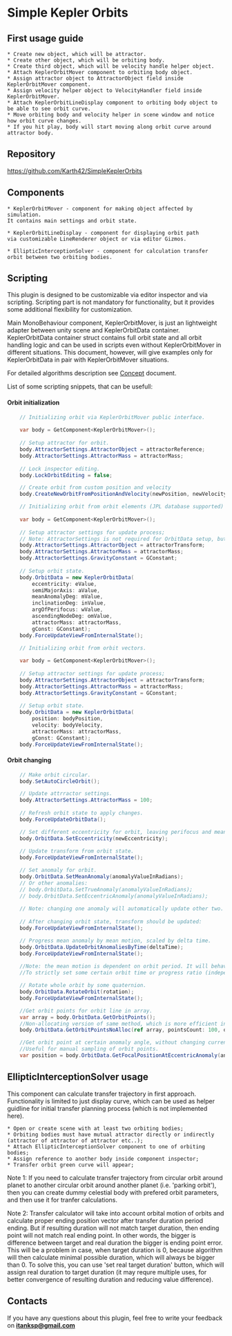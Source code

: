 # Simple Kepler Orbits

## First usage guide

	* Create new object, which will be attractor.
	* Create other object, which will be orbiting body.
	* Create third object, which will be velocity handle helper object.
	* Attach KeplerOrbitMover component to orbiting body object.
	* Assign attractor object to AttractorObject field inside KeplerOrbitMover component.
	* Assign velocity helper object to VelocityHandler field inside KeplerOrbitMover.
	* Attach KeplerOrbitLineDisplay component to orbiting body object to be able to see orbit curve.
	* Move orbiting body and velocity helper in scene window and notice how orbit curve changes.
	* If you hit play, body will start moving along orbit curve around attractor body.

## Repository

https://github.com/Karth42/SimpleKeplerOrbits

## Components

	* KeplerOrbitMover - component for making object affected by simulation.
	It contains main settings and orbit state.

	* KeplerOrbitLineDisplay - component for displaying orbit path
	via customizable LineRenderer object or via editor Gizmos.

	* EllipticInterceptionSolver - component for calculation transfer
	orbit between two orbiting bodies.

## Scripting

This plugin is designed to be customizable via editor inspector and via scripting. 
Scripting part is not mandatory for functionality, but it provides some additional flexibility for customization.

Main MonoBehaviour component, KeplerOrbitMover, is just an lightweight adapter between unity scene and KeplerOrbitData container. 
KeplerOrbitData container struct contains full orbit state and all orbit handling logic and can be used in scripts even without KeplerOrbitMover in different situations.
This document, however, will give examples only for KeplerOrbitData in pair with KeplerOrbitMover situations.

For detailed algorithms description see [Concept](Docs/Concept.odt) document.

List of some scripting snippets, that can be usefull:

#### Orbit initialization

```cs
	// Initializing orbit via KeplerOrbitMover public interface.
	
	var body = GetComponent<KeplerOrbitMover>();
  
	// Setup attractor for orbit.
	body.AttractorSettings.AttractorObject = attractorReference;
	body.AttractorSettings.AttractorMass = attractorMass;
  
	// Lock inspector editing.
	body.LockOrbitEditing = false;

	// Create orbit from custom position and velocity
	body.CreateNewOrbitFromPositionAndVelocity(newPosition, newVelocity);
```

```cs
	// Initializing orbit from orbit elements (JPL database supported)
	
	var body = GetComponent<KeplerOrbitMover>();
	
	// Setup attractor settings for update process;
	// Note: AttractorSettings is not required for OrbitData setup, but it will be used in Update later, so it is initialized with same parameters.
	body.AttractorSettings.AttractorObject = attractorTransform;
	body.AttractorSettings.AttractorMass = attractorMass;
	body.AttractorSettings.GravityConstant = GConstant;
	
	// Setup orbit state.
	body.OrbitData = new KeplerOrbitData(
		eccentricity: eValue,
		semiMajorAxis: aValue,
		meanAnomalyDeg: mValue,
		inclinationDeg: inValue,
		argOfPerifocus: wValue,
		ascendingNodeDeg: omValue,
		attractorMass: attractorMass,
		gConst: GConstant);
	body.ForceUpdateViewFromInternalState();
```

```cs
	// Initializing orbit from orbit vectors.
	
	var body = GetComponent<KeplerOrbitMover>();
	
	// Setup attractor settings for update process;
	body.AttractorSettings.AttractorObject = attractorTransform;
	body.AttractorSettings.AttractorMass = attractorMass;
	body.AttractorSettings.GravityConstant = GConstant;
	
	// Setup orbit state.
	body.OrbitData = new KeplerOrbitData(
		position: bodyPosition, 
		velocity: bodyVelocity, 
		attractorMass: attractorMass, 
		gConst: GConstant);
	body.ForceUpdateViewFromInternalState();	
```

#### Orbit changing

```cs
	// Make orbit circular.
	body.SetAutoCircleOrbit();
```
```cs
	// Update attrractor settings.
	body.AttractorSettings.AttractorMass = 100;
	
	// Refresh orbit state to apply changes.
	body.ForceUpdateOrbitData();
```
```cs
	// Set different eccentricity for orbit, leaving perifocus and mean anomaly unchanged.
	body.OrbitData.SetEccentricity(newEccentricity);
	
	// Update transform from orbit state.
	body.ForceUpdateViewFromInternalState();
```
```cs
	// Set anomaly for orbit.
	body.OrbitData.SetMeanAnomaly(anomalyValueInRadians);
	// Or other anomalies:
	// body.OrbitData.SetTrueAnomaly(anomalyValueInRadians);
	// body.OrbitData.SetEccentricAnomaly(anomalyValueInRadians);
	
	// Note: changing one anomaly will automatically update other two.
	
	// After changing orbit state, transform should be updated:
	body.ForceUpdateViewFromInternalState();
```
```cs
	// Progress mean anomaly by mean motion, scaled by delta time.
	body.OrbitData.UpdateOrbitAnomaliesByTime(deltaTime);
	body.ForceUpdateViewFromInternalState();
	
	//Note: the mean motion is dependent on orbit period. It will behave differently for different orbits.
	//To strictly set some certain orbit time or progress ratio (independent from orbit state), set anomaly value explicitly instead.
```
```cs
	// Rotate whole orbit by some quaternion.
	body.OrbitData.RotateOrbit(rotation);
	body.ForceUpdateViewFromInternalState();
```
```cs
	//Get orbit points for orbit line in array.
	var array = body.OrbitData.GetOrbitPoints();
	//Non-allocating version of same method, which is more efficient in Update methods.
	body.OrbitData.GetOrbitPointsNoAlloc(ref array, pointsCount: 100, origin: body.AttractorSettings.AttractorObject.transform);
```
```cs
	//Get orbit point at certain anomaly angle, without changing current orbit state.
	//Useful for manual sampling of orbit points.
	var position = body.OrbitData.GetFocalPositionAtEccentricAnomaly(anomalyValue);
```

## EllipticInterceptionSolver usage

This component can calculate transfer trajectory in first approach. Functionality is limited to just display curve, which can be used as helper guidline for initial transfer planning process (which is not implemented here).

	* Open or create scene with at least two orbiting bodies;
	* Orbiting bodies must have mutual attractor directly or indirectly (attractor of attractor of attractor etc..);
	* Attach EllipticInterceptionSolver component to one of orbiting bodies;
	* Assign reference to another body inside component inspector;
	* Transfer orbit green curve will appear;

Note 1: If you need to calculate transfer trajectory from circular orbit around planet to another circular orbit around another planet (i.e. 'parking orbit'), 
then you can create dummy celestial body with prefered orbit parameters, and then use it for tranfer calculations.

Note 2: Transfer calculator will take into account orbital motion of orbits and calculate proper
ending position vector after transfer duration period ending. But if resulting duration will not match target duration, 
then ending point will not match real ending point.
In other words, the bigger is difference between target and real duration the bigger is ending point error.
This will be a problem in case, when target duration is 0, because algorithm will then calculate minimal possible duration, which will always be bigger than 0.
To solve this, you can use 'set real target duration' button, which will assign real duration to target duration
(it may requre multiple uses, for better convergence of resulting duration and reducing value difference).

## Contacts

If you have any questions about this plugin, feel free to write your feedback on **itanksp@gmail.com**
